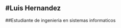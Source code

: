 #Luis Hernandez
---------------------------------------------------
##Estudiante de ingenieria en sistemas informaticos

[](https://img.shields.io/badge/CSS3-1572B6?style=for-the-badge&logo=css3&logoColor=white)
[](https://img.shields.io/badge/HTML5-E34F26?style=for-the-badge&logo=html5&logoColor=white)
[](https://img.shields.io/badge/Python-FFD43B?style=for-the-badge&logo=python&logoColor=blue)
[](https://img.shields.io/badge/MySQL-005C84?style=for-the-badge&logo=mysql&logoColor=white)
[](https://img.shields.io/badge/Bootstrap-563D7C?style=for-the-badge&logo=bootstrap&logoColor=white)
[](https://img.shields.io/badge/Django-092E20?style=for-the-badge&logo=django&logoColor=green)
[](https://img.shields.io/badge/JavaScript-323330?style=for-the-badge&logo=javascript&logoColor=F7DF1E)
